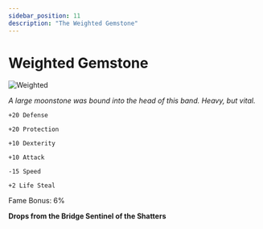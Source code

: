 ```yaml
---
sidebar_position: 11
description: "The Weighted Gemstone"
---
```


# Weighted Gemstone

![Weighted](https://vwiki.valorserver.com/api/item/picture/weighted%20gemstone)

<i>A large moonstone was bound into the head of this band. Heavy, but vital.</i>

    +20 Defense
    
    +20 Protection
    
    +10 Dexterity
    
    +10 Attack
    
    -15 Speed
    
    +2 Life Steal
    
Fame Bonus: 6%

**Drops from the Bridge Sentinel of the Shatters**
